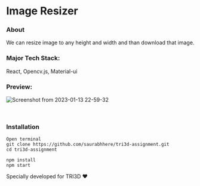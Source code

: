# Image Resizer
### About
We can resize image to any height and width and than download that image.


### Major Tech Stack:
React, Opencv.js, Material-ui

### Preview:

![Screenshot from 2023-01-13 22-59-32](https://user-images.githubusercontent.com/60233336/212382003-431fdd4c-95f4-48d2-b79f-95e40892389b.png)

<br>

### Installation

```
Open terminal
git clone https://github.com/saurabhhere/tri3d-assignment.git
cd tri3d-assignment
```
```
npm install
npm start
```

Specially developed for TRI3D :heart:




